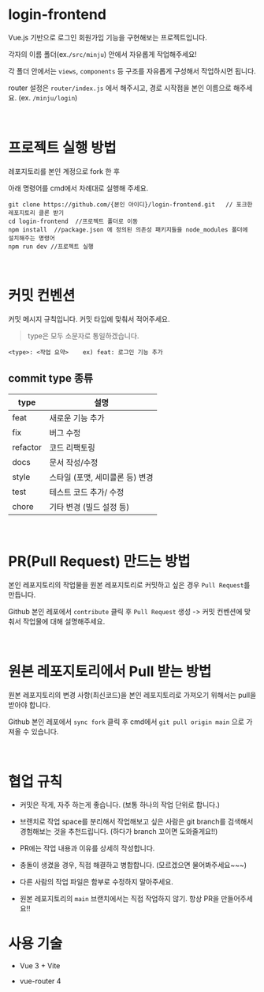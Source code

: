 # login-frontend
Vue.js 기반으로 로그인 회원가입 기능을 구현해보는 프로젝트입니다.  


각자의 이름 폴더(ex.`/src/minju`) 안에서 자유롭게 작업해주세요!  


각 폴더 안에서는 `views`, `components` 등 구조를 자유롭게 구성해서 작업하시면 됩니다.  


router 설정은 `router/index.js` 에서 해주시고, 경로 시작점을 본인 이름으로 해주세요. (ex. `/minju/login`)

</br>

# 프로젝트 실행 방법
레포지토리를 본인 계정으로 fork 한 후 

아래 명령어를 cmd에서 차례대로 실행해 주세요.
```
git clone https://github.com/{본인 아이디}/login-frontend.git   // 포크한 레포지토리 클론 받기
cd login-frontend  //프로젝트 폴더로 이동
npm install  //package.json 에 정의된 의존성 패키지들을 node_modules 폴더에 설치해주는 명령어
npm run dev //프로젝트 실행
```

</br>

# 커밋 컨벤션
커밋 메시지 규칙입니다. 커밋 타입에 맞춰서 적어주세요.  
>  type은 모두 소문자로 통일하겠습니다.
```
<type>: <작업 요약>    ex) feat: 로그인 기능 추가
```


## commit type 종류
| type	| 설명 |
| --- | --- |
| feat |	새로운 기능 추가  |
| fix |	버그 수정  |
| refactor	| 코드 리팩토링 |  
| docs	| 문서 작성/수정   |
| style	| 스타일 (포맷, 세미콜론 등) 변경  |
| test	| 테스트 코드 추가/ 수정   |
| chore	| 기타 변경 (빌드 설정 등)  |

</br>

# PR(Pull Request) 만드는 방법

본인 레포지토리의 작업물을 원본 레포지토리로 커밋하고 싶은 경우 `Pull Request`를 만듭니다.  


Github 본인 레포에서 `contribute` 클릭 후 `Pull Request` 생성 -> 커밋 컨벤션에 맞춰서 작업물에 대해 설명해주세요.  

</br>

# 원본 레포지토리에서 Pull 받는 방법
원본 레포지토리의 변경 사항(최신코드)을 본인 레포지토리로 가져오기 위해서는 pull을 받아야 합니다.  


Github 본인 레포에서 `sync fork` 클릭 후 cmd에서 `git pull origin main` 으로 가져올 수 있습니다.

</br>

# 협업 규칙
- 커밋은 작게, 자주 하는게 좋습니다. (보통 하나의 작업 단위로 합니다.)
  
- 브랜치로 작업 space를 분리해서 작업해보고 싶은 사람은 git branch를 검색해서 경험해보는 것을 추천드립니다.
  (하다가 branch 꼬이면 도와줄게요!!)
  
- PR에는 작업 내용과 이유를 상세히 작성합니다.
  
- 충돌이 생겼을 경우, 직접 해결하고 병합합니다. (모르겠으면 물어봐주세요~~~)
  
- 다른 사람의 작업 파일은 함부로 수정하지 말아주세요.
  
- 원본 레포지토리의 `main` 브랜치에서는 직접 작업하지 않기. 항상 PR을 만들어주세요!!


# 사용 기술
- Vue 3 + Vite
  
- vue-router 4

